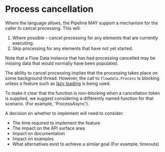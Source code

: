# Process cancellation

Where the language allows, the Pipeline MAY support a mechanism for the
caller to cancel processing. This will:

1. Where possible - cancel processing for any elements that are currently executing.
2. Skip processing for any elements that have not yet started.

Note that a Flow Data instance that has had processing cancelled may be
missing data that would normally have been populated.

The ability to cancel processing implies that the processing takes place
on some background thread. However, the call to `flowdata.Process` is blocking
unless a feature such as [lazy loading](lazy-loading.md) is being used.

To make it clear that the function is non-blocking when a cancellation token
is supplied, we suggest considering a differently named function for that scenario.
(For example, 'ProcessAsync').

A decision on whether to implement will need to consider: 
- The time required to implement the feature
- The impact on the API surface area 
- Impact on documentation 
- Impact on examples
- What alternatives exist to achieve a similar goal (For example, timeouts)